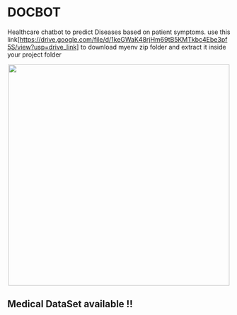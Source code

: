 # DOCBOT
Healthcare chatbot to predict Diseases based on patient symptoms. use this link[https://drive.google.com/file/d/1keGWaK48rjHm69tB5KMTkbc4Ebe3pf5S/view?usp=drive_link] to download myenv zip folder and extract it inside your project folder 
<br>
<p align="center">
  <img src="screens\prediction.png" width="500" >
</p>

Medical DataSet available !!
---- 
